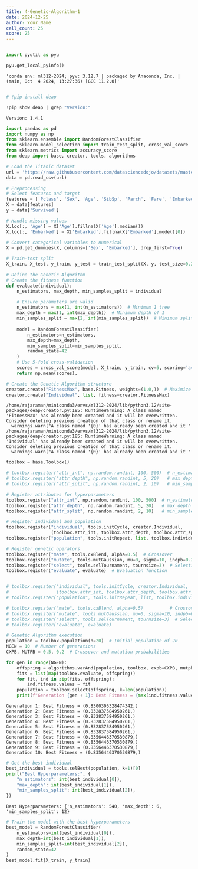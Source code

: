 ```yaml
---
title: 4-Genetic-Algorithm-1
date: 2024-12-25
author: Your Name
cell_count: 25
score: 25
---
```


```python

```


```python
import pyutil as pyu
```


```python
pyu.get_local_pyinfo()
```




    'conda env: ml312-2024; pyv: 3.12.7 | packaged by Anaconda, Inc. | (main, Oct  4 2024, 13:27:36) [GCC 11.2.0]'




```python

```


```python
# !pip install deap
```


```python
!pip show deap | grep "Version:"
```

    Version: 1.4.1



```python
import pandas as pd
import numpy as np
from sklearn.ensemble import RandomForestClassifier
from sklearn.model_selection import train_test_split, cross_val_score
from sklearn.metrics import accuracy_score
from deap import base, creator, tools, algorithms
```


```python
# Load the Titanic dataset
url = 'https://raw.githubusercontent.com/datasciencedojo/datasets/master/titanic.csv'
data = pd.read_csv(url)
```


```python
# Preprocessing
# Select features and target
features = ['Pclass', 'Sex', 'Age', 'SibSp', 'Parch', 'Fare', 'Embarked']
X = data[features]
y = data['Survived']
```


```python
# Handle missing values
X.loc[:, 'Age'] = X['Age'].fillna(X['Age'].median())
X.loc[:, 'Embarked'] = X['Embarked'].fillna(X['Embarked'].mode()[0])
```


```python
# Convert categorical variables to numerical
X = pd.get_dummies(X, columns=['Sex', 'Embarked'], drop_first=True)
```


```python
# Train-test split
X_train, X_test, y_train, y_test = train_test_split(X, y, test_size=0.2, random_state=42)
```


```python
# Define the Genetic Algorithm
# Create the fitness function
def evaluate(individual):
    n_estimators, max_depth, min_samples_split = individual

    # Ensure parameters are valid
    n_estimators = max(1, int(n_estimators))  # Minimum 1 tree
    max_depth = max(1, int(max_depth))  # Minimum depth of 1
    min_samples_split = max(2, int(min_samples_split))  # Minimum split of 2
    
    model = RandomForestClassifier(
        n_estimators=n_estimators,
        max_depth=max_depth,
        min_samples_split=min_samples_split,
        random_state=42
    )
    # Use 5-fold cross-validation
    scores = cross_val_score(model, X_train, y_train, cv=5, scoring='accuracy', n_jobs=-1)
    return np.mean(scores),
```


```python
# Create the Genetic Algorithm structure
creator.create("FitnessMax", base.Fitness, weights=(1.0,))  # Maximize accuracy
creator.create("Individual", list, fitness=creator.FitnessMax)
```

    /home/rajaraman/miniconda3/envs/ml312-2024/lib/python3.12/site-packages/deap/creator.py:185: RuntimeWarning: A class named 'FitnessMax' has already been created and it will be overwritten. Consider deleting previous creation of that class or rename it.
      warnings.warn("A class named '{0}' has already been created and it "
    /home/rajaraman/miniconda3/envs/ml312-2024/lib/python3.12/site-packages/deap/creator.py:185: RuntimeWarning: A class named 'Individual' has already been created and it will be overwritten. Consider deleting previous creation of that class or rename it.
      warnings.warn("A class named '{0}' has already been created and it "



```python
toolbox = base.Toolbox()

# toolbox.register("attr_int", np.random.randint, 100, 500)  # n_estimators range
# toolbox.register("attr_depth", np.random.randint, 5, 20)   # max_depth range
# toolbox.register("attr_split", np.random.randint, 2, 10)   # min_samples_split range

# Register attributes for hyperparameters
toolbox.register("attr_int", np.random.randint, 100, 500)  # n_estimators range
toolbox.register("attr_depth", np.random.randint, 5, 20)   # max_depth range
toolbox.register("attr_split", np.random.randint, 2, 10)   # min_samples_split range

# Register individual and population
toolbox.register("individual", tools.initCycle, creator.Individual,
                 (toolbox.attr_int, toolbox.attr_depth, toolbox.attr_split))
toolbox.register("population", tools.initRepeat, list, toolbox.individual)

# Register genetic operators
toolbox.register("mate", tools.cxBlend, alpha=0.5)  # Crossover
toolbox.register("mutate", tools.mutGaussian, mu=0, sigma=10, indpb=0.2)  # Mutation
toolbox.register("select", tools.selTournament, tournsize=3)  # Selection
toolbox.register("evaluate", evaluate)  # Evaluation function


# toolbox.register("individual", tools.initCycle, creator.Individual,
#                  (toolbox.attr_int, toolbox.attr_depth, toolbox.attr_split))
# toolbox.register("population", tools.initRepeat, list, toolbox.individual)
```


```python
# toolbox.register("mate", tools.cxBlend, alpha=0.5)          # Crossover
# toolbox.register("mutate", tools.mutGaussian, mu=0, sigma=10, indpb=0.2)  # Mutation
# toolbox.register("select", tools.selTournament, tournsize=3)  # Selection
# toolbox.register("evaluate", evaluate)
```


```python
# Genetic Algorithm execution
population = toolbox.population(n=20)  # Initial population of 20
NGEN = 10  # Number of generations
CXPB, MUTPB = 0.5, 0.2  # Crossover and mutation probabilities
```


```python
for gen in range(NGEN):
    offspring = algorithms.varAnd(population, toolbox, cxpb=CXPB, mutpb=MUTPB)
    fits = list(map(toolbox.evaluate, offspring))
    for fit, ind in zip(fits, offspring):
        ind.fitness.values = fit
    population = toolbox.select(offspring, k=len(population))
    print(f"Generation {gen + 1}: Best Fitness = {max(ind.fitness.values for ind in population)}")
```

    Generation 1: Best Fitness = (0.8300305328474342,)
    Generation 2: Best Fitness = (0.832837584950261,)
    Generation 3: Best Fitness = (0.832837584950261,)
    Generation 4: Best Fitness = (0.832837584950261,)
    Generation 5: Best Fitness = (0.832837584950261,)
    Generation 6: Best Fitness = (0.832837584950261,)
    Generation 7: Best Fitness = (0.8356446370530879,)
    Generation 8: Best Fitness = (0.8356446370530879,)
    Generation 9: Best Fitness = (0.8356446370530879,)
    Generation 10: Best Fitness = (0.8356446370530879,)



```python
# Get the best individual
best_individual = tools.selBest(population, k=1)[0]
print("Best Hyperparameters:", {
    "n_estimators": int(best_individual[0]),
    "max_depth": int(best_individual[1]),
    "min_samples_split": int(best_individual[2]),
})
```

    Best Hyperparameters: {'n_estimators': 540, 'max_depth': 6, 'min_samples_split': 12}



```python
# Train the model with the best hyperparameters
best_model = RandomForestClassifier(
    n_estimators=int(best_individual[0]),
    max_depth=int(best_individual[1]),
    min_samples_split=int(best_individual[2]),
    random_state=42
)
best_model.fit(X_train, y_train)
```




<style>#sk-container-id-1 {
  /* Definition of color scheme common for light and dark mode */
  --sklearn-color-text: black;
  --sklearn-color-line: gray;
  /* Definition of color scheme for unfitted estimators */
  --sklearn-color-unfitted-level-0: #fff5e6;
  --sklearn-color-unfitted-level-1: #f6e4d2;
  --sklearn-color-unfitted-level-2: #ffe0b3;
  --sklearn-color-unfitted-level-3: chocolate;
  /* Definition of color scheme for fitted estimators */
  --sklearn-color-fitted-level-0: #f0f8ff;
  --sklearn-color-fitted-level-1: #d4ebff;
  --sklearn-color-fitted-level-2: #b3dbfd;
  --sklearn-color-fitted-level-3: cornflowerblue;

  /* Specific color for light theme */
  --sklearn-color-text-on-default-background: var(--sg-text-color, var(--theme-code-foreground, var(--jp-content-font-color1, black)));
  --sklearn-color-background: var(--sg-background-color, var(--theme-background, var(--jp-layout-color0, white)));
  --sklearn-color-border-box: var(--sg-text-color, var(--theme-code-foreground, var(--jp-content-font-color1, black)));
  --sklearn-color-icon: #696969;

  @media (prefers-color-scheme: dark) {
    /* Redefinition of color scheme for dark theme */
    --sklearn-color-text-on-default-background: var(--sg-text-color, var(--theme-code-foreground, var(--jp-content-font-color1, white)));
    --sklearn-color-background: var(--sg-background-color, var(--theme-background, var(--jp-layout-color0, #111)));
    --sklearn-color-border-box: var(--sg-text-color, var(--theme-code-foreground, var(--jp-content-font-color1, white)));
    --sklearn-color-icon: #878787;
  }
}

#sk-container-id-1 {
  color: var(--sklearn-color-text);
}

#sk-container-id-1 pre {
  padding: 0;
}

#sk-container-id-1 input.sk-hidden--visually {
  border: 0;
  clip: rect(1px 1px 1px 1px);
  clip: rect(1px, 1px, 1px, 1px);
  height: 1px;
  margin: -1px;
  overflow: hidden;
  padding: 0;
  position: absolute;
  width: 1px;
}

#sk-container-id-1 div.sk-dashed-wrapped {
  border: 1px dashed var(--sklearn-color-line);
  margin: 0 0.4em 0.5em 0.4em;
  box-sizing: border-box;
  padding-bottom: 0.4em;
  background-color: var(--sklearn-color-background);
}

#sk-container-id-1 div.sk-container {
  /* jupyter's `normalize.less` sets `[hidden] { display: none; }`
     but bootstrap.min.css set `[hidden] { display: none !important; }`
     so we also need the `!important` here to be able to override the
     default hidden behavior on the sphinx rendered scikit-learn.org.
     See: https://github.com/scikit-learn/scikit-learn/issues/21755 */
  display: inline-block !important;
  position: relative;
}

#sk-container-id-1 div.sk-text-repr-fallback {
  display: none;
}

div.sk-parallel-item,
div.sk-serial,
div.sk-item {
  /* draw centered vertical line to link estimators */
  background-image: linear-gradient(var(--sklearn-color-text-on-default-background), var(--sklearn-color-text-on-default-background));
  background-size: 2px 100%;
  background-repeat: no-repeat;
  background-position: center center;
}

/* Parallel-specific style estimator block */

#sk-container-id-1 div.sk-parallel-item::after {
  content: "";
  width: 100%;
  border-bottom: 2px solid var(--sklearn-color-text-on-default-background);
  flex-grow: 1;
}

#sk-container-id-1 div.sk-parallel {
  display: flex;
  align-items: stretch;
  justify-content: center;
  background-color: var(--sklearn-color-background);
  position: relative;
}

#sk-container-id-1 div.sk-parallel-item {
  display: flex;
  flex-direction: column;
}

#sk-container-id-1 div.sk-parallel-item:first-child::after {
  align-self: flex-end;
  width: 50%;
}

#sk-container-id-1 div.sk-parallel-item:last-child::after {
  align-self: flex-start;
  width: 50%;
}

#sk-container-id-1 div.sk-parallel-item:only-child::after {
  width: 0;
}

/* Serial-specific style estimator block */

#sk-container-id-1 div.sk-serial {
  display: flex;
  flex-direction: column;
  align-items: center;
  background-color: var(--sklearn-color-background);
  padding-right: 1em;
  padding-left: 1em;
}


/* Toggleable style: style used for estimator/Pipeline/ColumnTransformer box that is
clickable and can be expanded/collapsed.
- Pipeline and ColumnTransformer use this feature and define the default style
- Estimators will overwrite some part of the style using the `sk-estimator` class
*/

/* Pipeline and ColumnTransformer style (default) */

#sk-container-id-1 div.sk-toggleable {
  /* Default theme specific background. It is overwritten whether we have a
  specific estimator or a Pipeline/ColumnTransformer */
  background-color: var(--sklearn-color-background);
}

/* Toggleable label */
#sk-container-id-1 label.sk-toggleable__label {
  cursor: pointer;
  display: block;
  width: 100%;
  margin-bottom: 0;
  padding: 0.5em;
  box-sizing: border-box;
  text-align: center;
}

#sk-container-id-1 label.sk-toggleable__label-arrow:before {
  /* Arrow on the left of the label */
  content: "▸";
  float: left;
  margin-right: 0.25em;
  color: var(--sklearn-color-icon);
}

#sk-container-id-1 label.sk-toggleable__label-arrow:hover:before {
  color: var(--sklearn-color-text);
}

/* Toggleable content - dropdown */

#sk-container-id-1 div.sk-toggleable__content {
  max-height: 0;
  max-width: 0;
  overflow: hidden;
  text-align: left;
  /* unfitted */
  background-color: var(--sklearn-color-unfitted-level-0);
}

#sk-container-id-1 div.sk-toggleable__content.fitted {
  /* fitted */
  background-color: var(--sklearn-color-fitted-level-0);
}

#sk-container-id-1 div.sk-toggleable__content pre {
  margin: 0.2em;
  border-radius: 0.25em;
  color: var(--sklearn-color-text);
  /* unfitted */
  background-color: var(--sklearn-color-unfitted-level-0);
}

#sk-container-id-1 div.sk-toggleable__content.fitted pre {
  /* unfitted */
  background-color: var(--sklearn-color-fitted-level-0);
}

#sk-container-id-1 input.sk-toggleable__control:checked~div.sk-toggleable__content {
  /* Expand drop-down */
  max-height: 200px;
  max-width: 100%;
  overflow: auto;
}

#sk-container-id-1 input.sk-toggleable__control:checked~label.sk-toggleable__label-arrow:before {
  content: "▾";
}

/* Pipeline/ColumnTransformer-specific style */

#sk-container-id-1 div.sk-label input.sk-toggleable__control:checked~label.sk-toggleable__label {
  color: var(--sklearn-color-text);
  background-color: var(--sklearn-color-unfitted-level-2);
}

#sk-container-id-1 div.sk-label.fitted input.sk-toggleable__control:checked~label.sk-toggleable__label {
  background-color: var(--sklearn-color-fitted-level-2);
}

/* Estimator-specific style */

/* Colorize estimator box */
#sk-container-id-1 div.sk-estimator input.sk-toggleable__control:checked~label.sk-toggleable__label {
  /* unfitted */
  background-color: var(--sklearn-color-unfitted-level-2);
}

#sk-container-id-1 div.sk-estimator.fitted input.sk-toggleable__control:checked~label.sk-toggleable__label {
  /* fitted */
  background-color: var(--sklearn-color-fitted-level-2);
}

#sk-container-id-1 div.sk-label label.sk-toggleable__label,
#sk-container-id-1 div.sk-label label {
  /* The background is the default theme color */
  color: var(--sklearn-color-text-on-default-background);
}

/* On hover, darken the color of the background */
#sk-container-id-1 div.sk-label:hover label.sk-toggleable__label {
  color: var(--sklearn-color-text);
  background-color: var(--sklearn-color-unfitted-level-2);
}

/* Label box, darken color on hover, fitted */
#sk-container-id-1 div.sk-label.fitted:hover label.sk-toggleable__label.fitted {
  color: var(--sklearn-color-text);
  background-color: var(--sklearn-color-fitted-level-2);
}

/* Estimator label */

#sk-container-id-1 div.sk-label label {
  font-family: monospace;
  font-weight: bold;
  display: inline-block;
  line-height: 1.2em;
}

#sk-container-id-1 div.sk-label-container {
  text-align: center;
}

/* Estimator-specific */
#sk-container-id-1 div.sk-estimator {
  font-family: monospace;
  border: 1px dotted var(--sklearn-color-border-box);
  border-radius: 0.25em;
  box-sizing: border-box;
  margin-bottom: 0.5em;
  /* unfitted */
  background-color: var(--sklearn-color-unfitted-level-0);
}

#sk-container-id-1 div.sk-estimator.fitted {
  /* fitted */
  background-color: var(--sklearn-color-fitted-level-0);
}

/* on hover */
#sk-container-id-1 div.sk-estimator:hover {
  /* unfitted */
  background-color: var(--sklearn-color-unfitted-level-2);
}

#sk-container-id-1 div.sk-estimator.fitted:hover {
  /* fitted */
  background-color: var(--sklearn-color-fitted-level-2);
}

/* Specification for estimator info (e.g. "i" and "?") */

/* Common style for "i" and "?" */

.sk-estimator-doc-link,
a:link.sk-estimator-doc-link,
a:visited.sk-estimator-doc-link {
  float: right;
  font-size: smaller;
  line-height: 1em;
  font-family: monospace;
  background-color: var(--sklearn-color-background);
  border-radius: 1em;
  height: 1em;
  width: 1em;
  text-decoration: none !important;
  margin-left: 1ex;
  /* unfitted */
  border: var(--sklearn-color-unfitted-level-1) 1pt solid;
  color: var(--sklearn-color-unfitted-level-1);
}

.sk-estimator-doc-link.fitted,
a:link.sk-estimator-doc-link.fitted,
a:visited.sk-estimator-doc-link.fitted {
  /* fitted */
  border: var(--sklearn-color-fitted-level-1) 1pt solid;
  color: var(--sklearn-color-fitted-level-1);
}

/* On hover */
div.sk-estimator:hover .sk-estimator-doc-link:hover,
.sk-estimator-doc-link:hover,
div.sk-label-container:hover .sk-estimator-doc-link:hover,
.sk-estimator-doc-link:hover {
  /* unfitted */
  background-color: var(--sklearn-color-unfitted-level-3);
  color: var(--sklearn-color-background);
  text-decoration: none;
}

div.sk-estimator.fitted:hover .sk-estimator-doc-link.fitted:hover,
.sk-estimator-doc-link.fitted:hover,
div.sk-label-container:hover .sk-estimator-doc-link.fitted:hover,
.sk-estimator-doc-link.fitted:hover {
  /* fitted */
  background-color: var(--sklearn-color-fitted-level-3);
  color: var(--sklearn-color-background);
  text-decoration: none;
}

/* Span, style for the box shown on hovering the info icon */
.sk-estimator-doc-link span {
  display: none;
  z-index: 9999;
  position: relative;
  font-weight: normal;
  right: .2ex;
  padding: .5ex;
  margin: .5ex;
  width: min-content;
  min-width: 20ex;
  max-width: 50ex;
  color: var(--sklearn-color-text);
  box-shadow: 2pt 2pt 4pt #999;
  /* unfitted */
  background: var(--sklearn-color-unfitted-level-0);
  border: .5pt solid var(--sklearn-color-unfitted-level-3);
}

.sk-estimator-doc-link.fitted span {
  /* fitted */
  background: var(--sklearn-color-fitted-level-0);
  border: var(--sklearn-color-fitted-level-3);
}

.sk-estimator-doc-link:hover span {
  display: block;
}

/* "?"-specific style due to the `<a>` HTML tag */

#sk-container-id-1 a.estimator_doc_link {
  float: right;
  font-size: 1rem;
  line-height: 1em;
  font-family: monospace;
  background-color: var(--sklearn-color-background);
  border-radius: 1rem;
  height: 1rem;
  width: 1rem;
  text-decoration: none;
  /* unfitted */
  color: var(--sklearn-color-unfitted-level-1);
  border: var(--sklearn-color-unfitted-level-1) 1pt solid;
}

#sk-container-id-1 a.estimator_doc_link.fitted {
  /* fitted */
  border: var(--sklearn-color-fitted-level-1) 1pt solid;
  color: var(--sklearn-color-fitted-level-1);
}

/* On hover */
#sk-container-id-1 a.estimator_doc_link:hover {
  /* unfitted */
  background-color: var(--sklearn-color-unfitted-level-3);
  color: var(--sklearn-color-background);
  text-decoration: none;
}

#sk-container-id-1 a.estimator_doc_link.fitted:hover {
  /* fitted */
  background-color: var(--sklearn-color-fitted-level-3);
}
</style><div id="sk-container-id-1" class="sk-top-container"><div class="sk-text-repr-fallback"><pre>RandomForestClassifier(max_depth=6, min_samples_split=12, n_estimators=540,
                       random_state=42)</pre><b>In a Jupyter environment, please rerun this cell to show the HTML representation or trust the notebook. <br />On GitHub, the HTML representation is unable to render, please try loading this page with nbviewer.org.</b></div><div class="sk-container" hidden><div class="sk-item"><div class="sk-estimator fitted sk-toggleable"><input class="sk-toggleable__control sk-hidden--visually" id="sk-estimator-id-1" type="checkbox" checked><label for="sk-estimator-id-1" class="sk-toggleable__label fitted sk-toggleable__label-arrow fitted">&nbsp;&nbsp;RandomForestClassifier<a class="sk-estimator-doc-link fitted" rel="noreferrer" target="_blank" href="https://scikit-learn.org/1.5/modules/generated/sklearn.ensemble.RandomForestClassifier.html">?<span>Documentation for RandomForestClassifier</span></a><span class="sk-estimator-doc-link fitted">i<span>Fitted</span></span></label><div class="sk-toggleable__content fitted"><pre>RandomForestClassifier(max_depth=6, min_samples_split=12, n_estimators=540,
                       random_state=42)</pre></div> </div></div></div></div>




```python
# Evaluate on the test set
y_pred = best_model.predict(X_test)
print("Test Accuracy:", accuracy_score(y_test, y_pred))
```

    Test Accuracy: 0.8100558659217877



```python

```


```python

```


```python

```


```python

```


---
**Score: 25**